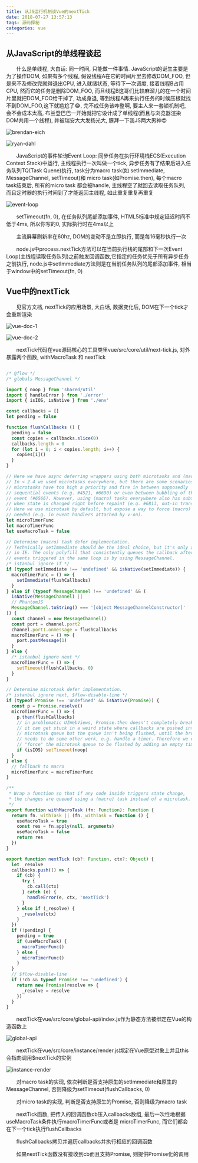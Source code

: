 ```yaml
---
title: 从JS运行机制谈Vue的nextTick
date: 2018-07-27 13:57:13
tags: 源码探秘
categories: vue
---
```


## 从JavaScript的单线程谈起
&#160; &#160; &#160; &#160;什么是单线程, 大白话: 同一时间, 只能做一件事情. JavaScript的诞生主要是为了操作DOM, 如果有多个线程, 假设线程A在它的时间片里去修改DOM_FOO, 但是来不及修改完就得退出CPU, 进入就绪状态, 等待下一次调度, 接着线程B占用CPU, 然而它的任务是删除DOM_FOO, 而且线程B这哥们比较麻溜儿的在一个时间片里就把DOM_FOO给干掉了, 功成身退, 等到线程A再来执行任务的时候压根就找不到DOM_FOO,这下就尴尬了:joy:, 完不成任务该咋整啊, 要主人来一套锁机制吧, 会不会成本太高, 布兰登巴巴一开始就把它设计成了单线程(而且与浏览器渲染DOM共用一个线程), 并被瑞安大大发扬光大, 膜拜一下我JS两大男神:heart_eyes:

<!-- more -->

![brendan-eich](/images/next-tick/brendan-eich.jpg)

![ryan-dahl](/images/next-tick/ryan-dahl.jpg)


&#160; &#160; &#160; &#160;JavaScript的事件轮询Event Loop: 同步任务在执行环境栈ECS(Execution Context Stack)中运行, 主线程执行一次叫做一个tick, 异步任务有了结果后进入任务队列TQ(Task Quene)执行, task分为macro task(如 setImmediate, MessageChannel, setTimeout)和 micro task(如Promise.then), 每个macro task结束后, 所有的micro task 都会被handle, 主线程空了就回去读取任务队列, 而且定时器的执行时间到了才能返回主线程, 如此重复重复再重复

![event-loop](/images/next-tick/event-loop.png)

&#160; &#160; &#160; &#160;setTimeout(fn, 0), 在任务队列尾部添加事件, HTML5标准中规定延迟时间不低于4ms, 所以你写的0, 实际执行时在4ms以上

&#160; &#160; &#160; &#160;主流屏幕刷新率在60hz, DOM的变动不是立即执行, 而是每16毫秒执行一次

&#160; &#160; &#160; &#160;node.js中process.nextTick方法可以在当前执行栈的尾部和下一次Event Loop(主线程读取任务队列)之前触发回调函数,它指定的任务优先于所有异步任务之前执行, node.js中setImmediate方法则是在当前任务队列的尾部添加事件, 相当于window中的setTimeout(fn, 0)

## Vue中的nextTick

&#160; &#160; &#160; &#160;见官方文档, nextTick的应用场景, 大白话, 数据变化后, DOM在下一个tick才会重新渲染 

![vue-doc-1](/images/next-tick/vue-doc-1.png)

![vue-doc-2](/images/next-tick/vue-doc-2.png)

&#160; &#160; &#160; &#160;nextTick代码在vue源码核心的工具类里vue/src/core/util/next-tick.js, 对外暴露两个函数, withMacroTask 和 nextTick

```javascript

/* @flow */
/* globals MessageChannel */

import { noop } from 'shared/util'
import { handleError } from './error'
import { isIOS, isNative } from './env'

const callbacks = []
let pending = false

function flushCallbacks () {
  pending = false
  const copies = callbacks.slice(0)
  callbacks.length = 0
  for (let i = 0; i < copies.length; i++) {
    copies[i]()
  }
}

// Here we have async deferring wrappers using both microtasks and (macro) tasks.
// In < 2.4 we used microtasks everywhere, but there are some scenarios where
// microtasks have too high a priority and fire in between supposedly
// sequential events (e.g. #4521, #6690) or even between bubbling of the same
// event (#6566). However, using (macro) tasks everywhere also has subtle problems
// when state is changed right before repaint (e.g. #6813, out-in transitions).
// Here we use microtask by default, but expose a way to force (macro) task when
// needed (e.g. in event handlers attached by v-on).
let microTimerFunc
let macroTimerFunc
let useMacroTask = false

// Determine (macro) task defer implementation.
// Technically setImmediate should be the ideal choice, but it's only available
// in IE. The only polyfill that consistently queues the callback after all DOM
// events triggered in the same loop is by using MessageChannel.
/* istanbul ignore if */
if (typeof setImmediate !== 'undefined' && isNative(setImmediate)) {
  macroTimerFunc = () => {
    setImmediate(flushCallbacks)
  }
} else if (typeof MessageChannel !== 'undefined' && (
  isNative(MessageChannel) ||
  // PhantomJS
  MessageChannel.toString() === '[object MessageChannelConstructor]'
)) {
  const channel = new MessageChannel()
  const port = channel.port2
  channel.port1.onmessage = flushCallbacks
  macroTimerFunc = () => {
    port.postMessage(1)
  }
} else {
  /* istanbul ignore next */
  macroTimerFunc = () => {
    setTimeout(flushCallbacks, 0)
  }
}

// Determine microtask defer implementation.
/* istanbul ignore next, $flow-disable-line */
if (typeof Promise !== 'undefined' && isNative(Promise)) {
  const p = Promise.resolve()
  microTimerFunc = () => {
    p.then(flushCallbacks)
    // in problematic UIWebViews, Promise.then doesn't completely break, but
    // it can get stuck in a weird state where callbacks are pushed into the
    // microtask queue but the queue isn't being flushed, until the browser
    // needs to do some other work, e.g. handle a timer. Therefore we can
    // "force" the microtask queue to be flushed by adding an empty timer.
    if (isIOS) setTimeout(noop)
  }
} else {
  // fallback to macro
  microTimerFunc = macroTimerFunc
}

/**
 * Wrap a function so that if any code inside triggers state change,
 * the changes are queued using a (macro) task instead of a microtask.
 */
export function withMacroTask (fn: Function): Function {
  return fn._withTask || (fn._withTask = function () {
    useMacroTask = true
    const res = fn.apply(null, arguments)
    useMacroTask = false
    return res
  })
}

export function nextTick (cb?: Function, ctx?: Object) {
  let _resolve
  callbacks.push(() => {
    if (cb) {
      try {
        cb.call(ctx)
      } catch (e) {
        handleError(e, ctx, 'nextTick')
      }
    } else if (_resolve) {
      _resolve(ctx)
    }
  })
  if (!pending) {
    pending = true
    if (useMacroTask) {
      macroTimerFunc()
    } else {
      microTimerFunc()
    }
  }
  // $flow-disable-line
  if (!cb && typeof Promise !== 'undefined') {
    return new Promise(resolve => {
      _resolve = resolve
    })
  }
}

```

&#160; &#160; &#160; &#160;nextTick在vue/src/core/global-api/index.js作为静态方法被绑定在Vue的构造函数上

![global-api](/images/next-tick/global-api.png)

&#160; &#160; &#160; &#160;nextTick在vue/src/core/instance/render.js绑定在Vue原型对象上并且this会指向调用$nextTick的实例

![instance-render](/images/next-tick/instance-render.png)

&#160; &#160; &#160; &#160;对macro task的实现, 依次判断是否支持原生的setImmediate和原生的MessageChannel, 否则降级为setTimeout(flushCallbacks, 0)

&#160; &#160; &#160; &#160;对micro task的实现, 判断是否支持原生的Promise, 否则降级为macro task

&#160; &#160; &#160; &#160;nextTick函数, 把传入的回调函数cb压入callbacks数组, 最后一次性地根据useMacroTask条件执行macroTimerFunc或者是 microTimerFunc, 而它们都会在下一个tick执行flushCallbacks

&#160; &#160; &#160; &#160;flushCallbacks拷贝并遍历callbacks并执行相应的回调函数

&#160; &#160; &#160; &#160;如果nextTick函数没有接收到cb而且支持Promise, 则提供Promise化的调用